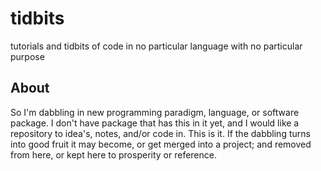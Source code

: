 # tidbits
tutorials and tidbits of code in no particular language with no particular purpose

## About

So I'm dabbling in new programming paradigm, language, or software
package.   I don't have package that has this in it yet, and I would like
a repository to idea's, notes, and/or code in.  This is it.  If the dabbling
turns into good fruit it may become, or get merged into a project; and
removed from here, or kept here to prosperity or reference.
